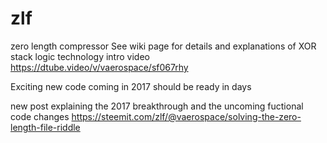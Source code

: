 # zlf
zero length compressor
See wiki page for details and explanations of XOR stack logic technology
intro video  https://dtube.video/v/vaerospace/sf067rhy

Exciting new code coming in 2017 should be ready in days

new post explaining the 2017 breakthrough and the uncoming fuctional code changes
https://steemit.com/zlf/@vaerospace/solving-the-zero-length-file-riddle

